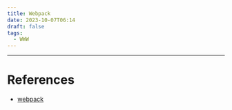 ```yaml
---
title: Webpack
date: 2023-10-07T06:14
draft: false
tags:
  - WWW
---
```



---
# References

- [webpack](https://webpack.js.org/)
